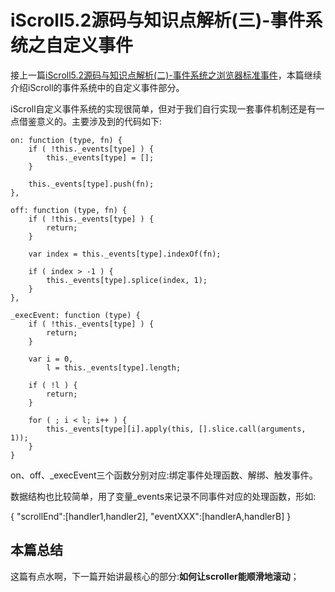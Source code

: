 # iScroll5.2源码与知识点解析(三)-事件系统之自定义事件

接上一篇[iScroll5.2源码与知识点解析(二)-事件系统之浏览器标准事件](https://github.com/yaojijiayou/blog/blob/master/iframe%E5%BC%95%E5%85%A5%E9%A1%B5%E9%9D%A2%E4%B8%8E%E4%B8%BB%E9%A1%B5%E9%9D%A2%E7%9A%84viewport%E8%AE%BE%E7%BD%AE%E5%86%B2%E7%AA%81%E9%97%AE%E9%A2%98%E6%8E%A2%E8%AE%A8.md)，本篇继续介绍iScroll的事件系统中的自定义事件部分。

iScroll自定义事件系统的实现很简单，但对于我们自行实现一套事件机制还是有一点借鉴意义的。主要涉及到的代码如下:

```
on: function (type, fn) {
	if ( !this._events[type] ) {
		this._events[type] = [];
	}

	this._events[type].push(fn);
},

off: function (type, fn) {
	if ( !this._events[type] ) {
		return;
	}

	var index = this._events[type].indexOf(fn);

	if ( index > -1 ) {
		this._events[type].splice(index, 1);
	}
},

_execEvent: function (type) {
	if ( !this._events[type] ) {
		return;
	}

	var i = 0,
		l = this._events[type].length;

	if ( !l ) {
		return;
	}

	for ( ; i < l; i++ ) {
		this._events[type][i].apply(this, [].slice.call(arguments, 1));
	}
}
```

on、off、_execEvent三个函数分别对应:绑定事件处理函数、解绑、触发事件。

数据结构也比较简单，用了变量_events来记录不同事件对应的处理函数，形如:

{
	"scrollEnd":[handler1,handler2],
	"eventXXX":[handlerA,handlerB]
}



## 本篇总结

这篇有点水啊，下一篇开始讲最核心的部分:**如何让scroller能顺滑地滚动**；





